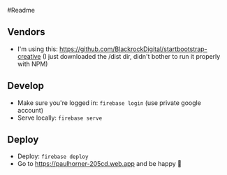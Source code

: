 #Readme

## Vendors
* I'm using this: https://github.com/BlackrockDigital/startbootstrap-creative (I just downloaded the /dist dir, didn't
  bother to run it properly with NPM)

## Develop
* Make sure you're logged in: `firebase login` (use private google account)
* Serve locally: `firebase serve`

## Deploy
* Deploy: `firebase deploy`
* Go to https://paulhorner-205cd.web.app and be happy 🎉
